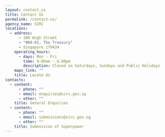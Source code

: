 ```yaml
---
layout: contact_us
title: Contact Us
permalink: /contact-us/
agency_name: SIRC
locations:
  - address:
      - 100 High Street
      - "#09-01, The Treasury"
      - Singapore 179434
    operating_hours:
      - days: Mon - Fri
        time: 9.00am - 6.00pm
        description: Closed on Saturdays, Sundays and Public Holidays
    maps_link: ""
    title: Locate Us
contacts:
  - content:
      - phone: ""
      - email: enquiries@sirc.gov.sg
      - other: ""
    title: General Enquiries
  - content:
      - phone: ""
      - email: submissions@sirc.gov.sg
      - other: ""
    title: Submission of Superpower
---
```

